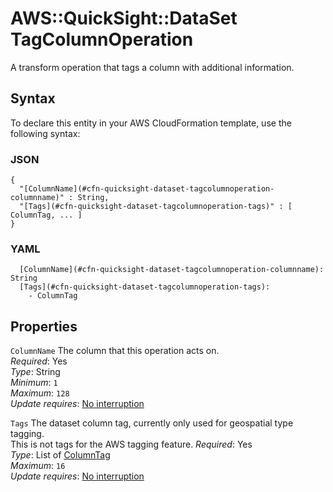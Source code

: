 # AWS::QuickSight::DataSet TagColumnOperation<a name="aws-properties-quicksight-dataset-tagcolumnoperation"></a>

A transform operation that tags a column with additional information\.

## Syntax<a name="aws-properties-quicksight-dataset-tagcolumnoperation-syntax"></a>

To declare this entity in your AWS CloudFormation template, use the following syntax:

### JSON<a name="aws-properties-quicksight-dataset-tagcolumnoperation-syntax.json"></a>

```
{
  "[ColumnName](#cfn-quicksight-dataset-tagcolumnoperation-columnname)" : String,
  "[Tags](#cfn-quicksight-dataset-tagcolumnoperation-tags)" : [ ColumnTag, ... ]
}
```

### YAML<a name="aws-properties-quicksight-dataset-tagcolumnoperation-syntax.yaml"></a>

```
  [ColumnName](#cfn-quicksight-dataset-tagcolumnoperation-columnname): String
  [Tags](#cfn-quicksight-dataset-tagcolumnoperation-tags): 
    - ColumnTag
```

## Properties<a name="aws-properties-quicksight-dataset-tagcolumnoperation-properties"></a>

`ColumnName`  <a name="cfn-quicksight-dataset-tagcolumnoperation-columnname"></a>
The column that this operation acts on\.  
*Required*: Yes  
*Type*: String  
*Minimum*: `1`  
*Maximum*: `128`  
*Update requires*: [No interruption](https://docs.aws.amazon.com/AWSCloudFormation/latest/UserGuide/using-cfn-updating-stacks-update-behaviors.html#update-no-interrupt)

`Tags`  <a name="cfn-quicksight-dataset-tagcolumnoperation-tags"></a>
The dataset column tag, currently only used for geospatial type tagging\.  
This is not tags for the AWS tagging feature\.
*Required*: Yes  
*Type*: List of [ColumnTag](aws-properties-quicksight-dataset-columntag.md)  
*Maximum*: `16`  
*Update requires*: [No interruption](https://docs.aws.amazon.com/AWSCloudFormation/latest/UserGuide/using-cfn-updating-stacks-update-behaviors.html#update-no-interrupt)